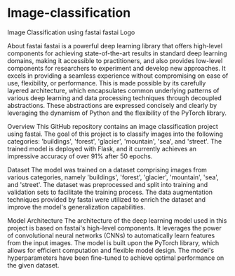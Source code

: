 # Image-classification
Image Classification using fastai
fastai Logo

About fastai
fastai is a powerful deep learning library that offers high-level components for achieving state-of-the-art results in standard deep learning domains, making it accessible to practitioners, and also provides low-level components for researchers to experiment and develop new approaches. It excels in providing a seamless experience without compromising on ease of use, flexibility, or performance. This is made possible by its carefully layered architecture, which encapsulates common underlying patterns of various deep learning and data processing techniques through decoupled abstractions. These abstractions are expressed concisely and clearly by leveraging the dynamism of Python and the flexibility of the PyTorch library.

Overview
This GitHub repository contains an image classification project using fastai. The goal of this project is to classify images into the following categories: 'buildings', 'forest', 'glacier', 'mountain', 'sea', and 'street'. The trained model is deployed with Flask, and it currently achieves an impressive accuracy of over 91% after 50 epochs.

Dataset
The model was trained on a dataset comprising images from various categories, namely 'buildings', 'forest', 'glacier', 'mountain', 'sea', and 'street'. The dataset was preprocessed and split into training and validation sets to facilitate the training process. The data augmentation techniques provided by fastai were utilized to enrich the dataset and improve the model's generalization capabilities.

Model Architecture
The architecture of the deep learning model used in this project is based on fastai's high-level components. It leverages the power of convolutional neural networks (CNNs) to automatically learn features from the input images. The model is built upon the PyTorch library, which allows for efficient computation and flexible model design. The model's hyperparameters have been fine-tuned to achieve optimal performance on the given dataset.
